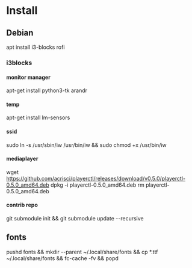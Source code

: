 # Install #
## Debian ##
apt install i3-blocks rofi
### i3blocks ###
#### monitor manager ####
apt-get install python3-tk arandr
#### temp ####
apt-get install lm-sensors
#### ssid ####
sudo ln -s /usr/sbin/iw /usr/bin/iw && sudo chmod +x /usr/bin/iw
#### mediaplayer ####
wget https://github.com/acrisci/playerctl/releases/download/v0.5.0/playerctl-0.5.0_amd64.deb
dpkg -i playerctl-0.5.0_amd64.deb
rm playerctl-0.5.0_amd64.deb
#### contrib repo ####
git submodule init && git submodule update --recursive
## fonts ##
pushd fonts && mkdir --parent ~/.local/share/fonts && cp *.ttf ~/.local/share/fonts && fc-cache -fv && popd
